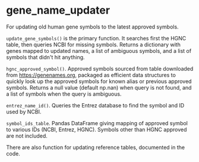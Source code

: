 # gene_name_updater
For updating old human gene symbols to the latest approved symbols.

`update_gene_symbols()` is the primary function. It searches first the HGNC table, then queries NCBI for missing symbols. Returns a dictionary with genes mapped to updated names, a list of ambiguous symbols, and a list of symbols that didn't hit anything.
  
  `hgnc_approved_symbol()`. Approved symbols sourced from table downloaded from https://genenames.org, packaged as efficient data structures to quickly look up the approved symbols for known alias or previous approved symbols. Returns a null value (default np.nan) when query is not found, and a list of symbols when the query is ambiguous.
  
  `entrez_name_id()`. Queries the Entrez database to find the symbol and ID used by NCBI.
  
  `symbol_ids_table`. Pandas DataFrame giving mapping of approved symbol to various IDs (NCBI, Entrez, HGNC). Symbols other than HGNC approved are not included.
  
  There are also function for updating reference tables, documented in the code.
